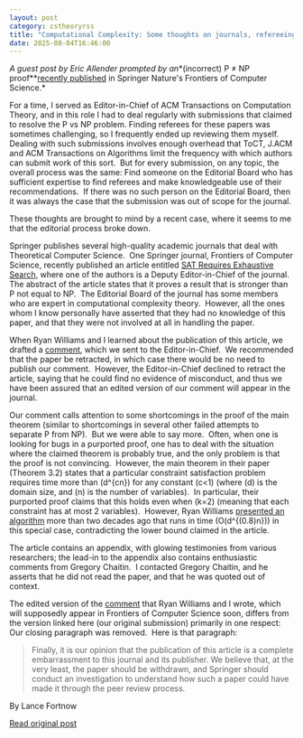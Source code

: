```yaml
---
layout: post
category: cstheoryrss
title: "Computational Complexity: Some thoughts on journals, refereeing, and the P vs NP problem"
date: 2025-08-04T16:46:00
---
```


*A guest post by Eric Allender prompted by an**(incorrect) P ≠ NP proof**[recently published](https://doi.org/10.1007/s11704-025-50231-4) in Springer Nature's Frontiers of Computer Science.*

For a time, I served as Editor-in-Chief of ACM Transactions on Computation Theory, and in this role I had to deal regularly with submissions that claimed to resolve the P vs NP problem. Finding referees for these papers was sometimes challenging, so I frequently ended up reviewing them myself.  Dealing with such submissions involves enough overhead that ToCT, J.ACM and ACM Transactions on Algorithms limit the frequency with which authors can submit work of this sort.  But for every submission, on any topic, the overall process was the same: Find someone on the Editorial Board who has sufficient expertise to find referees and make knowledgeable use of their recommendations.  If there was no such person on the Editorial Board, then it was always the case that the submission was out of scope for the journal.

These thoughts are brought to mind by a recent case, where it seems to me that the editorial process broke down.

Springer publishes several high-quality academic journals that deal with Theoretical Computer Science.  One Springer journal, Frontiers of Computer Science, recently published an article entitled [SAT Requires Exhaustive Search](https://doi.org/10.1007/s11704-025-50231-4), where one of the authors is a Deputy Editor-in-Chief of the journal.  The abstract of the article states that it proves a result that is stronger than P not equal to NP.  The Editorial Board of the journal has some members who are expert in computational complexity theory.  However, all the ones whom I know personally have asserted that they had no knowledge of this paper, and that they were not involved at all in handling the paper.

When Ryan Williams and I learned about the publication of this article, we drafted a [comment](https://people.cs.rutgers.edu/~allender/papers/allender.williams.pdf), which we sent to the Editor-in-Chief.  We recommended that the paper be retracted, in which case there would be no need to publish our comment.  However, the Editor-in-Chief declined to retract the article, saying that he could find no evidence of misconduct, and thus we have been assured that an edited version of our comment will appear in the journal.

Our comment calls attention to some shortcomings in the proof of the main theorem (similar to shortcomings in several other failed attempts to separate P from NP).  But we were able to say more.  Often, when one is looking for bugs in a purported proof, one has to deal with the situation where the claimed theorem is probably true, and the only problem is that the proof is not convincing.  However, the main theorem in their paper (Theorem 3.2) states that a particular constraint satisfaction problem requires time more than \(d^{cn}\) for any constant \(c<1\) (where \(d\) is the domain size, and \(n\) is the number of variables).  In particular, their purported proof claims that this holds even when \(k=2\) (meaning that each constraint has at most 2 variables).  However, Ryan Williams [presented an algorithm](https://doi.org/10.1016/j.tcs.2005.09.023) more than two decades ago that runs in time \(O(d^{(0.8)n})\) in this special case, contradicting the lower bound claimed in the article.

The article contains an appendix, with glowing testimonies from various researchers; the lead-in to the appendix also contains enthusiastic comments from Gregory Chaitin.  I contacted Gregory Chaitin, and he asserts that he did not read the paper, and that he was quoted out of context.

The edited version of the [comment](https://people.cs.rutgers.edu/~allender/papers/allender.williams.pdf) that Ryan Williams and I wrote, which will supposedly appear in Frontiers of Computer Science soon, differs from the version linked here (our original submission) primarily in one respect:  Our closing paragraph was removed.  Here is that paragraph:

> Finally, it is our opinion that the publication of this article is a complete embarrassment to this journal and its publisher. We believe that, at the very least, the paper should be withdrawn, and Springer should conduct an investigation to understand how such a paper could have made it through the peer review process.

By Lance Fortnow

[Read original post](https://blog.computationalcomplexity.org/2025/08/some-thoughts-on-journals-refereeing.html)
